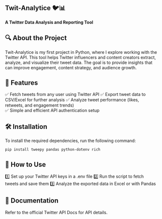 ## **Twit-Analytice** 🐦📊 
**A Twitter Data Analysis and Reporting Tool** 

## **🔍 About the Project**  
Twit-Analytice is my first project in Python, where I explore working with the Twitter API. This tool helps Twitter influencers and content creators extract, analyze, and visualize their tweet data. The goal is to provide insights that can improve engagement, content strategy, and audience growth.  

## **🚀 Features**  
✅ Fetch tweets from any user using Twitter API
✅ Export tweet data to CSV/Excel for further analysis 
✅ Analyze tweet performance (likes, retweets, and engagement trends)  
✅ Simple and efficient API authentication setup 

## **🛠️ Installation**  
To install the required dependencies, run the following command:  

```
pip install tweepy pandas python-dotenv rich
``` 

## **📜 How to Use**  
1️⃣ Set up your Twitter API keys in a .env file
2️⃣ Run the script to fetch tweets and save them
3️⃣ Analyze the exported data in Excel or with Pandas


## **📘 Documentation**  
 Refer to the official Twitter API Docs for API details.
